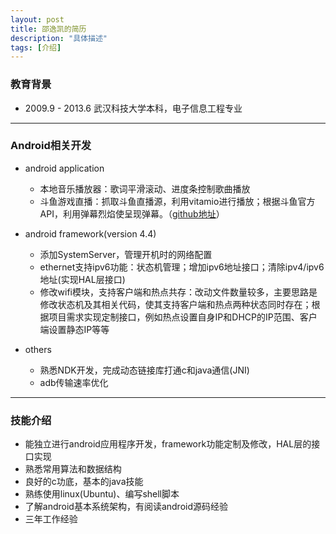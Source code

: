 ```yaml
---
layout: post
title: 邵逸凯的简历
description: "具体描述"
tags: [介绍]
---
```


### 教育背景

* 2009.9 - 2013.6 武汉科技大学本科，电子信息工程专业

***

### Android相关开发

* android application
    * 本地音乐播放器：歌词平滑滚动、进度条控制歌曲播放
    * 斗鱼游戏直播：抓取斗鱼直播源，利用vitamio进行播放；根据斗鱼官方API，利用弹幕烈焰使呈现弹幕。（[github地址](https://github.com/littleMeng/video-live)）
    
* android framework(version 4.4)
    * 添加SystemServer，管理开机时的网络配置
    * ethernet支持ipv6功能：状态机管理；增加ipv6地址接口；清除ipv4/ipv6地址(实现HAL层接口)
    * 修改wifi模块，支持客户端和热点共存：改动文件数量较多，主要思路是修改状态机及其相关代码，使其支持客户端和热点两种状态同时存在；根据项目需求实现定制接口，例如热点设置自身IP和DHCP的IP范围、客户端设置静态IP等等

* others
    * 熟悉NDK开发，完成动态链接库打通c和java通信(JNI)
    * adb传输速率优化

***

### 技能介绍

* 能独立进行android应用程序开发，framework功能定制及修改，HAL层的接口实现
* 熟悉常用算法和数据结构
* 良好的c功底，基本的java技能
* 熟练使用linux(Ubuntu)、编写shell脚本
* 了解android基本系统架构，有阅读android源码经验
* 三年工作经验
